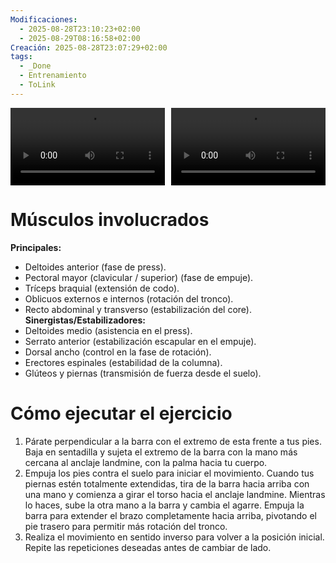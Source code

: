 ```yaml
---
Modificaciones:
  - 2025-08-28T23:10:23+02:00
  - 2025-08-29T08:16:58+02:00
Creación: 2025-08-28T23:07:29+02:00
tags:
  - _Done
  - Entrenamiento
  - ToLink
---
```


<div style="display: grid; grid-template-columns: 1fr 1fr; gap: 10px; width: 100%;">
  <video src="Barbell-landmine-rotational-lift-to-press-front.mp4" controls style="width: 100%;"></video>
  <video src="Barbell-landmine-rotational-lift-to-press-side.mp4" controls style="width: 100%;"></video>
</div>

 # Músculos involucrados
**Principales:**
- Deltoides anterior (fase de press).
- Pectoral mayor (clavicular / superior) (fase de empuje).
- Tríceps braquial (extensión de codo).
- Oblicuos externos e internos (rotación del tronco).
- Recto abdominal y transverso (estabilización del core).
**Sinergistas/Estabilizadores:**
- Deltoides medio (asistencia en el press).
- Serrato anterior (estabilización escapular en el empuje).
- Dorsal ancho (control en la fase de rotación).
- Erectores espinales (estabilidad de la columna).
- Glúteos y piernas (transmisión de fuerza desde el suelo).
 
 # Cómo ejecutar el ejercicio
 1. Párate perpendicular a la barra con el extremo de esta frente a tus pies. Baja en sentadilla y sujeta el extremo de la barra con la mano más cercana al anclaje landmine, con la palma hacia tu cuerpo.
 2. Empuja los pies contra el suelo para iniciar el movimiento. Cuando tus piernas estén totalmente extendidas, tira de la barra hacia arriba con una mano y comienza a girar el torso hacia el anclaje landmine. Mientras lo haces, sube la otra mano a la barra y cambia el agarre. Empuja la barra para extender el brazo completamente hacia arriba, pivotando el pie trasero para permitir más rotación del tronco.
 3. Realiza el movimiento en sentido inverso para volver a la posición inicial. Repite las repeticiones deseadas antes de cambiar de lado.